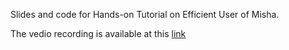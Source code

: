 Slides and code for Hands-on Tutorial on Efficient User of Misha.

The vedio recording is available at this [link](https://yale.box.com/s/bir8jealaz1wuhepv1mrua0z5sp4la3y)
